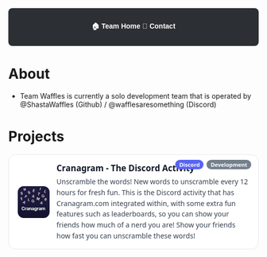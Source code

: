 <style>
  /* Section wrapper: wider than the theme’s default content width */
.projects-wrap {
  max-width: 100%;     /* never exceed parent width */
  margin: 0 auto;      /* keep centered */
}

  .projects-grid {
    display: grid;
    grid-template-columns: 1fr; /* 1 column on mobile */
    gap: 18px;
  }
  @media (min-width: 880px) {
    .projects-grid { grid-template-columns: 1fr 1fr; } /* 2 columns on desktop */
  }

  .project-card {
    box-sizing: border-box;
    position: relative;
    display: flex;
    align-items: center;
    gap: 14px;
    padding: 16px 18px;
    border-radius: 14px;
    text-decoration: none;
    border: 1px solid #2f3136;
    background: #1f2227;
    transition: transform .12s ease, box-shadow .12s ease, border-color .12s ease;
    width: 100%;                 /* make each card span its grid cell */
  }
  .project-card:hover {
    transform: translateY(-2px);
    box-shadow: 0 6px 18px rgba(0,0,0,.25);
    border-color: #3b3f47;
  }

  .project-icon {
    width: 64px; height: 64px;
    border-radius: 12px;
    flex: 0 0 64px;
    object-fit: cover;
    background: #2c2f33;
  }

  .project-text { display: grid; gap: 6px; min-width: 0; }
  .project-title {
    font: 700 17px/1.25 system-ui, -apple-system, Segoe UI, Roboto, Arial, sans-serif;
    color: #fff; margin: 0;
    white-space: nowrap; overflow: hidden; text-overflow: ellipsis;
  }
  .project-desc {
    max-width: 80ch; /* keeps text readable */
    font: 400 14px/1.55 system-ui, -apple-system, Segoe UI, Roboto, Arial, sans-serif;
    color: #c9d1d9; margin: 0;
  }

  /* Corner badges */
  .project-badges {
    position: absolute;
    top: 10px; right: 14px;
    display: flex; gap: 6px; flex-wrap: wrap;
  }
  .project-badge {
    font: 600 11px/1 system-ui, -apple-system, Segoe UI, Roboto, Arial, sans-serif;
    padding: 4px 8px; border-radius: 999px;
    background: #5865F2; color: #fff; white-space: nowrap;
  }
  .badge-green { background:#43B581; }
  .badge-red   { background:#F04747; }
  .badge-gray  { background:#747F8D; }

  /* Light mode adjustments */
  @media (prefers-color-scheme: light) {
    .project-card { background:#fff; border-color:#e5e7eb; }
    .project-card:hover { border-color:#d1d5db; box-shadow:0 6px 18px rgba(0,0,0,.08); }
    .project-title { color:#111827; }
    .project-desc { color:#374151; }
    .project-icon { background:#f3f4f6; }
  }
</style>


<div style="
  background-color:#2c2f33;
  padding: 12px;
  display:flex;
  justify-content:center;
  gap: 30px;
  border-radius: 8px;
  margin-bottom: 20px;
">

  <a href="index.html" style="color:white; text-decoration:none; font-weight:bold; font-family:Arial, sans-serif;">🏠 Team Home</a>
  <a href="" style="color:white; text-decoration:none; font-weight:bold; font-family:Arial, sans-serif;">📜 Contact</a>

</div>

# About
- Team Waffles is currently a solo development team that is operated by @ShastaWaffles (Github) / @wafflesaresomething (Discord)

# Projects
<div class="projects-wrap">

  <a class="project-card" href="cranagram.html" aria-label="Open Cranagram project">
    <img class="project-icon" src="cranagram-squared.png" alt="Cranagram icon">
    <div class="project-text">
      <h3 class="project-title">Cranagram - The Discord Activity</h3>
      <p class="project-desc">Unscramble the words! New words to unscramble every 12 hours for fresh fun. This is the Discord activity that has Cranagram.com integrated within, with some extra fun features such as leaderboards, so you can show your friends how much of a nerd you are! Show your friends how fast you can unscramble these words! </p>
    </div>
    <div class="project-badges">
      <span class="project-badge">Discord</span>
      <span class="project-badge badge-gray">Development</span>
    </div>
  </a>

</div>

